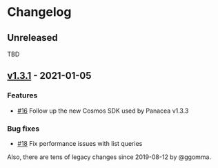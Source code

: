 # Changelog

## Unreleased

TBD


## [v1.3.1](https://github.com/medibloc/explorer/releases/tag/v1.3.1) - 2021-01-05

### Features

- [\#16](https://github.com/medibloc/explorer/commit/86bb8134ffe063dce2030ffedb5316b90042fed2) Follow up the new Cosmos SDK used by Panacea v1.3.3

### Bug fixes

- [\#18](https://github.com/medibloc/explorer/pull/18) Fix performance issues with list queries

Also, there are tens of legacy changes since 2019-08-12 by @ggomma.
